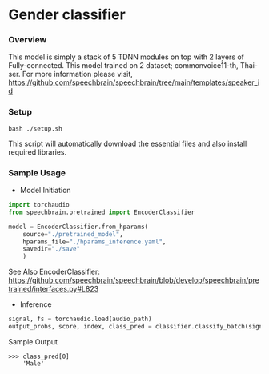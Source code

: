 # Gender classifier

### Overview
This model is simply a stack of 5 TDNN modules on top with 2 layers of Fully-connected. This model trained on 2 dataset; commonvoice11-th, Thai-ser.
For more information please visit, https://github.com/speechbrain/speechbrain/tree/main/templates/speaker_id

### Setup

```
bash ./setup.sh
```
This script will automatically download the essential files and also install required libraries.

### Sample Usage
- Model Initiation

```py
import torchaudio
from speechbrain.pretrained import EncoderClassifier

model = EncoderClassifier.from_hparams(
    source="./pretrained_model", 
    hparams_file="./hparams_inference.yaml", 
    savedir="./save"
    )
```
See Also
EncoderClassifier: https://github.com/speechbrain/speechbrain/blob/develop/speechbrain/pretrained/interfaces.py#L823

- Inference
```py
signal, fs = torchaudio.load(audio_path) 
output_probs, score, index, class_pred = classifier.classify_batch(signal)
```

Sample Output
```
>>> class_pred[0]
    'Male'
```
